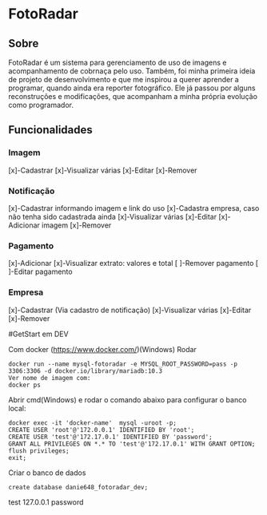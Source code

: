 # FotoRadar
## Sobre
FotoRadar é um sistema para gerenciamento de uso de imagens e acompanhamento de cobrnaça pelo uso. 
Também, foi minha primeira ideia de projeto de desenvolvimento e que me inspirou a querer aprender a programar, quando ainda era reporter fotográfico.
Ele já passou por alguns reconstruções e modificações, que acompanham a minha própria evolução como programador.

## Funcionalidades

### Imagem
[x]-Cadastrar
[x]-Visualizar várias
[x]-Editar
[x]-Remover

### Notificação
[x]-Cadastrar informando imagem e link do uso 
    [x]-Cadastra empresa, caso não tenha sido cadastrada ainda
[x]-Visualizar várias
[x]-Editar
    [x]-Adicionar imagem
[x]-Remover

### Pagamento
[x]-Adicionar
[x]-Visualizar extrato: valores e total
[ ]-Remover pagamento
[ ]-Editar pagamento

### Empresa
[x]-Cadastrar (Via cadastro de notificação)
[x]-Visualizar várias
[x]-Editar
[x]-Remover


#GetStart em DEV

Com docker (https://www.docker.com/)(Windows)
Rodar
```
docker run --name mysql-fotoradar -e MYSQL_ROOT_PASSWORD=pass -p 3306:3306 -d docker.io/library/mariadb:10.3
Ver nome de imagem com:
docker ps
```

Abrir cmd(Windows) e rodar o comando abaixo para configurar o banco local: 
```
docker exec -it 'docker-name'  mysql -uroot -p;
CREATE USER 'root'@'172.0.0.1' IDENTIFIED BY 'root';
CREATE USER 'test'@'172.17.0.1' IDENTIFIED BY 'password';
GRANT ALL PRIVILEGES ON *.* TO 'test'@'172.17.0.1' WITH GRANT OPTION;
flush privileges;
exit;
```
Criar o banco de dados
```
create database danie648_fotoradar_dev;
```

test
127.0.0.1
password


